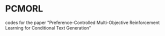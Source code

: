 # PCMORL
 codes for the paper "Preference-Controlled Multi-Objective Reinforcement Learning for Conditional Text Generation"
